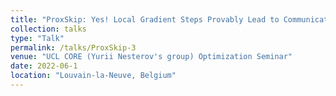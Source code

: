 ```yaml
---
title: "ProxSkip: Yes! Local Gradient Steps Provably Lead to Communication Acceleration! Finally!"
collection: talks
type: "Talk"
permalink: /talks/ProxSkip-3
venue: "UCL CORE (Yurii Nesterov's group) Optimization Seminar"
date: 2022-06-1
location: "Louvain-la-Neuve, Belgium"
---
```

